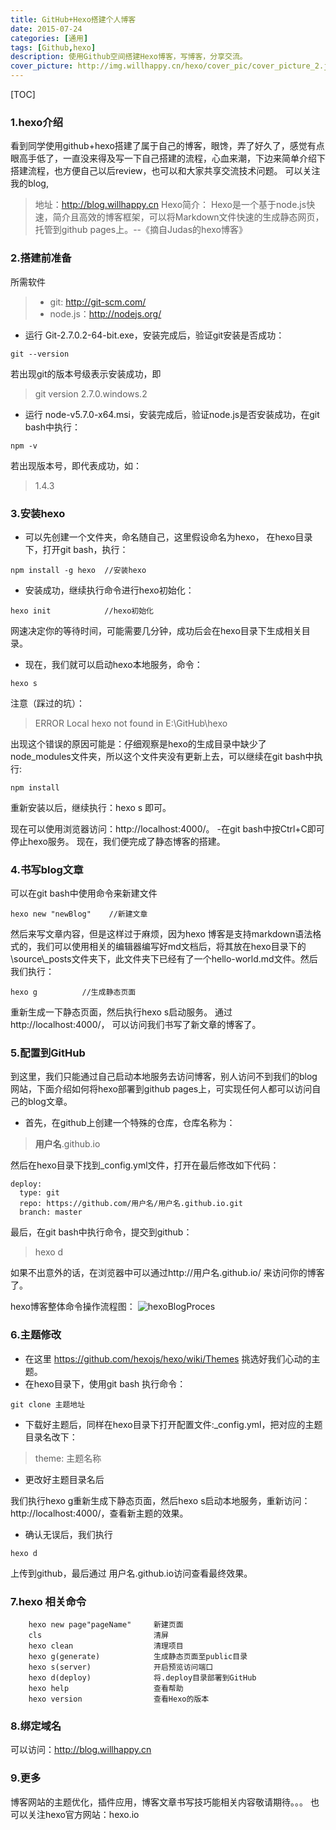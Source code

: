 ```yaml
---
title: GitHub+Hexo搭建个人博客
date: 2015-07-24
categories: [通用]
tags: [Github,hexo]
description: 使用Github空间搭建Hexo博客，写博客，分享交流。
cover_picture: http://img.willhappy.cn/hexo/cover_pic/cover_picture_2.jpg
---
```


<!--more-->

[TOC]

### 1.hexo介绍
看到同学使用github+hexo搭建了属于自己的博客，眼馋，弄了好久了，感觉有点眼高手低了，一直没来得及写一下自己搭建的流程，心血来潮，下边来简单介绍下搭建流程，也方便自己以后review，也可以和大家共享交流技术问题。
可以关注我的blog,  
>地址：http://blog.willhappy.cn
Hexo简介：
>Hexo是一个基于node.js快速，简介且高效的博客框架，可以将Markdown文件快速的生成静态网页，托管到github pages上。--《摘自Judas的hexo博客》

### 2.搭建前准备
所需软件
> - git: http://git-scm.com/
> - node.js：http://nodejs.org/

- 运行 Git-2.7.0.2-64-bit.exe，安装完成后，验证git安装是否成功：
```
git --version
```
若出现git的版本号级表示安装成功，即
> git version 2.7.0.windows.2

- 运行 node-v5.7.0-x64.msi，安装完成后，验证node.js是否安装成功，在git bash中执行：
```
npm -v
```
若出现版本号，即代表成功，如：
> 1.4.3

### 3.安装hexo
- 可以先创建一个文件夹，命名随自己，这里假设命名为hexo，
在hexo目录下，打开git bash，执行：
```
npm install -g hexo  //安装hexo
```
- 安装成功，继续执行命令进行hexo初始化：
```
hexo init            //hexo初始化
```
网速决定你的等待时间，可能需要几分钟，成功后会在hexo目录下生成相关目录。
 - 现在，我们就可以启动hexo本地服务，命令：
 ```
 hexo s
 ```
 注意（踩过的坑）：
 > ERROR Local hexo not found in E:\GitHub\hexo
 
 出现这个错误的原因可能是：仔细观察是hexo的生成目录中缺少了node_modules文件夹，所以这个文件夹没有更新上去，可以继续在git bash中执行:
 ```
 npm install
 ```
 重新安装以后，继续执行：hexo s  即可。
 
 现在可以使用浏览器访问：http://localhost:4000/。
 -在git bash中按Ctrl+C即可停止hexo服务。
 现在，我们便完成了静态博客的搭建。
 
 ### 4.书写blog文章
 可以在git bash中使用命令来新建文件

    hexo new "newBlog"    //新建文章
    
然后来写文章内容，但是这样过于麻烦，因为hexo 博客是支持markdown语法格式的，我们可以使用相关的编辑器编写好md文档后，将其放在hexo目录下的\source\\_posts文件夹下，此文件夹下已经有了一个hello-world.md文件。然后我们执行：
```
hexo g          //生成静态页面
```
重新生成一下静态页面，然后执行hexo s启动服务。
通过http://localhost:4000/，  可以访问我们书写了新文章的博客了。

### 5.配置到GitHub
到这里，我们只能通过自己启动本地服务去访问博客，别人访问不到我们的blog网站，下面介绍如何将hexo部署到github pages上，可实现任何人都可以访问自己的blog文章。

- 首先，在github上创建一个特殊的仓库，仓库名称为：

> **用户名**.github.io

然后在hexo目录下找到_config.yml文件，打开在最后修改如下代码：
```
deploy:
  type: git
  repo: https://github.com/用户名/用户名.github.io.git
  branch: master
```
 
 最后，在git bash中执行命令，提交到github：

> hexo d

如果不出意外的话，在浏览器中可以通过http://用户名.github.io/  来访问你的博客了。

hexo博客整体命令操作流程图：
![hexoBlogProces][1]

### 6.主题修改
- 在这里 https://github.com/hexojs/hexo/wiki/Themes  挑选好我们心动的主题。
- 在hexo目录下，使用git bash 执行命令：
```
git clone 主题地址
```
- 下载好主题后，同样在hexo目录下打开配置文件:_config.yml，把对应的主题目录名改下：

> theme: 主题名称

- 更改好主题目录名后

我们执行hexo g重新生成下静态页面，然后hexo s启动本地服务，重新访问：http://localhost:4000/，查看新主题的效果。

- 确认无误后，我们执行
```
hexo d
```
上传到github，最后通过 用户名.github.io访问查看最终效果。

### 7.hexo 相关命令
```
    hexo new page"pageName"     新建页面
    cls                         清屏
    hexo clean                  清理项目
    hexo g(generate)            生成静态页面至public目录
    hexo s(server)              开启预览访问端口
    hexo d(deploy)              将.deploy目录部署到GitHub
    hexo help                   查看帮助
    hexo version                查看Hexo的版本
```    
    
### 8.绑定域名
可以访问：http://blog.willhappy.cn

### 9.更多
博客网站的主题优化，插件应用，博客文章书写技巧能相关内容敬请期待。。。
也可以关注hexo官方网站：hexo.io

[1]: http://img.willhappy.cn/18-5-3/78589442.jpg
